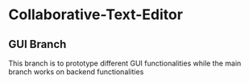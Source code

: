 # Collaborative-Text-Editor

## GUI Branch
This branch is to prototype different GUI functionalities while the main branch works on backend functionalities
